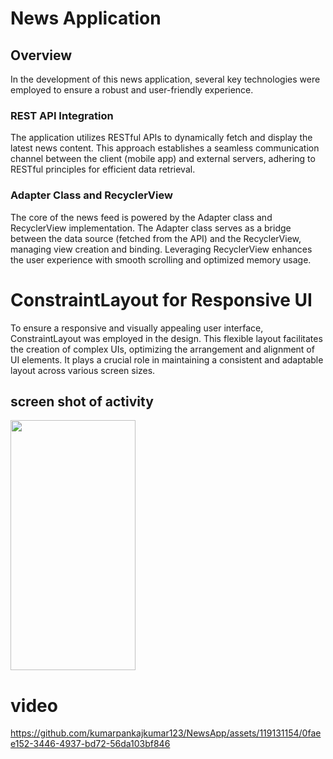 # News Application

## Overview

In the development of this news application, several key technologies were employed to ensure a robust and user-friendly experience.

### REST API Integration

The application utilizes RESTful APIs to dynamically fetch and display the latest news content. This approach establishes a seamless communication channel between the client (mobile app) and external servers, adhering to RESTful principles for efficient data retrieval.

### Adapter Class and RecyclerView

The core of the news feed is powered by the Adapter class and RecyclerView implementation. The Adapter class serves as a bridge between the data source (fetched from the API) and the RecyclerView, managing view creation and binding. Leveraging RecyclerView enhances the user experience with smooth scrolling and optimized memory usage.

# ConstraintLayout for Responsive UI

To ensure a responsive and visually appealing user interface, ConstraintLayout  was employed in the design. This flexible layout facilitates the creation of complex UIs, optimizing the arrangement and alignment of UI elements. It plays a crucial role in maintaining a consistent and adaptable layout across various screen sizes.


## screen shot of activity

<img src="https://github.com/kumarpankajkumar123/NewsApp/assets/119131154/995f9e7f-2c9e-4400-8996-bf15bd82bfba"  width="200" height="400" />

# video 
https://github.com/kumarpankajkumar123/NewsApp/assets/119131154/0faee152-3446-4937-bd72-56da103bf846



